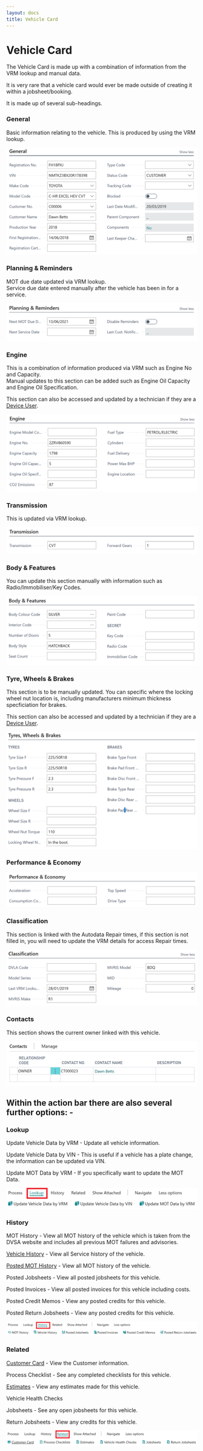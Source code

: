 ```yaml
---
layout: docs
title: Vehicle Card
---
```


#   Vehicle Card 

The Vehicle Card is made up with a combination of information from the VRM lookup and manual data. 

It is very rare that a vehicle card would ever be made outside of creating it within a jobsheet/booking.

It is made up of several sub-headings. 

### General 

Basic information relating to the vehicle. This is produced by using the VRM lookup. 

![](media/garagehive-vehicle-card1.png)

### Planning & Reminders 

MOT due date updated via VRM lookup. <br>
Service due date entered manually after the vehicle has been in for a service. 

![](media/garagehive-vehicle-card2.png)

### Engine 

This is a combination of information produced via VRM such as Engine No and Capacity. <br> 
Manual updates to this section can be added such as Engine Oil Capacity and Engine Oil Specification. 

This section can also be accessed and updated by a technician if they are a [Device User](https://docs.garagehive.co.uk/docs/garagehive-device-user.html "Device User").

![](media/garagehive-vehicle-card3.png)

### Transmission 

This is updated via VRM lookup. 

![](media/garagehive-vehicle-card4.png)

### Body & Features 

You can update this section manually with information such as Radio/Immobiliser/Key Codes. 

![](media/garagehive-vehicle-card5.png)

### Tyre, Wheels & Brakes 

This section is to be manually updated. You can specific where the locking wheel nut location is, including manufacturers minimum thickness specficiation for brakes. 

This section can also be accessed and updated by a technician if they are a [Device User](https://docs.garagehive.co.uk/docs/garagehive-device-user.html "Device User").

![](media/garagehive-vehicle-card6.png)

### Performance & Economy 

![](media/garagehive-vehicle-card7.png)

### Classification

This section is linked with the Autodata Repair times, if this section is not filled in, you will need to update the VRM details for access Repair times. 

![](media/garagehive-vehicle-card8.png)

### Contacts 

This section shows the current owner linked with this vehicle. 

![](media/garagehive-vehicle-card9.png)

##  Within the action bar there are also several further options: -  

### Lookup 

Update Vehicle Data by VRM - Update all vehicle information. 

Update Vehicle Data by VIN - This is useful if a vehicle has a plate change, the information can be updated via VIN. 

Update MOT Data by VRM - If you specifically want to update the MOT Data. 

![](media/garagehive-vehicle-card10.png)

### History 

MOT History - View all MOT history of the vehicle which is taken from the DVSA website and includes all previous MOT failures and advisories. 

[Vehicle History](https://docs.garagehive.co.uk/docs/garagehive-service-history.html "Vehicle History") - View all Service history of the vehicle.

[Posted MOT History](https://docs.garagehive.co.uk/docs/garagehive-mot-history.html "MOT History") - View all MOT history of the vehicle. 

Posted Jobsheets - View all posted jobsheets for this vehicle.

Posted Invoices - View all posted invoices for this vehicle including costs. 

Posted Credit Memos - View any posted credits for this vehicle. 

Posted Return Jobsheets - View any posted credits for this vehicle. 

![](media/garagehive-vehicle-card11.png)

### Related 

[Customer Card](https://docs.garagehive.co.uk/docs/garagehive-create-a-customer-card.html "Customer Card") - View the Customer information.  

Process Checklist - See any completed checklists for this vehicle. 

[Estimates](https://docs.garagehive.co.uk/docs/garagehive-create-an-estimate.html "Estimates") - View any estimates made for this vehicle. 

Vehicle Health Checks 

Jobsheets - See any open jobsheets for this vehicle. 

Return Jobsheets - View any credits for this vehicle. 

![](media/garagehive-vehicle-card12.png)






